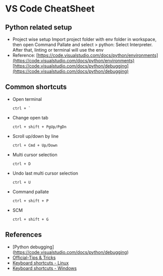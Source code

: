 # VS Code CheatSheet

## Python related setup
- Project wise setup
Import project folder with env folder in workspace, then open Command Pallate and select > python: Select Interpreter. After that, linting or terminal will use the env
- Reference:
[https://code.visualstudio.com/docs/python/environments](https://code.visualstudio.com/docs/python/environments) [https://code.visualstudio.com/docs/python/debugging](https://code.visualstudio.com/docs/python/debugging)
## Common shortcuts
- Open terminal
    ```
    ctrl + `
    ```
- Change open tab
    ```
    ctrl + shift + PgUp/PgDn
    ```

- Scroll up/down by line
    ```
    ctrl + Cmd + Up/Down
    ```

- Multi cursor selection
    ```
    ctrl + D
    ```

- Undo last multi cursor selection
    ```
    ctrl + U
    ```

- Command pallate
    ```
    ctrl + shift + P
    ```

- SCM
    ```
    ctrl + shift + G
    ```

## References
- [Python debugging] (https://code.visualstudio.com/docs/python/debugging)
- [Official-Tips & Tricks](https://code.visualstudio.com/docs/getstarted/tips-and-tricks)
- [Keyboard shortcuts - Linux](https://code.visualstudio.com/shortcuts/keyboard-shortcuts-linux.pdf)
- [Keyboard shortcuts - Windows](https://go.microsoft.com/fwlink/?linkid=832145)
